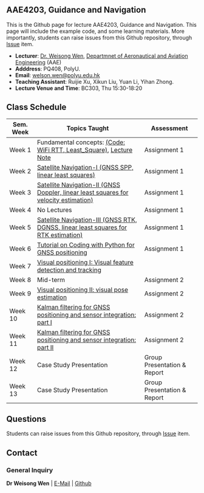 <!-- <font  size=6><b><center>PolyU_AAE4203</center></b></font> -->

## AAE4203, Guidance and Navigation

This is the Github page for lecture AAE4203, Guidance and Navigation. This page will include the example code, and some learning materials. More importantly, students can raise issues from this Github repository, through [Issue](https://github.com/weisongwen/AAE4203-2425S1/issues) item.


- **Lecturer**: [Dr. Weisong Wen](https://www.polyu.edu.hk/aae/people/academic-staff/dr-wen-weisong/), [Departmnet of Aeronautical and Aviation Engineering](https://www.polyu.edu.hk/aae/) (AAE)
- **Adddress**: PQ408, PolyU. 
- **Email**: welson.wen@polyu.edu.hk
- **Teaching Assistant**: Ruijie Xu, Xikun Liu, Yuan Li, Yihan Zhong. 
- **Lecture Venue and Time**: BC303, Thu 15:30-18:20

## Class Schedule

| Sem. Week | Topics Taught | Assessment |
|-----------|---------------|------------|
| Week 1    | Fundamental concepts: [(Code: WiFi RTT, Least_Square)](https://github.com/weisongwen/AAE4203-2425S1/tree/main/Sample_Codes/Wifi_RTT), [Lecture Note](https://github.com/weisongwen/AAE4203-2425S1/blob/main/Lecture_Notes/Week%201%20%5BFundermental%20Concepts%5D%20Dr.%20Weisong%20Wen%20(20240904).pdf) | Assignment 1 |
| Week 2    | [Satellite Navigation-I (GNSS SPP, linear least squares)](http://google.com) | Assignment 1 |
| Week 3    | [Satellite Navigation-II (GNSS Doppler, linear least squares for velocity estimation)](http://google.com) | Assignment 1 |
| Week 4    | No Lectures | Assignment 1 |
| Week 5    | [Satellite Navigation-III (GNSS RTK, DGNSS, linear least squares for RTK estimation)](http://google.com) | Assignment 1 |
| Week 6    | [Tutorial on Coding with Python for GNSS positioning](http://google.com) | Assignment 1 |
| Week 7    | [Visual positioning I: Visual feature detection and tracking](http://google.com) |  |
| Week 8    | Mid-term | Assignment 2 |
| Week 9    | [Visual positioning II: visual pose estimation](http://google.com) | Assignment 2 |
| Week 10   | [Kalman filtering for GNSS positioning and sensor integration: part I](http://google.com) | Assignment 2 |
| Week 11   | [Kalman filtering for GNSS positioning and sensor integration: part II](http://google.com) | Assignment 2 |
| Week 12   | Case Study Presentation | Group Presentation & Report |
| Week 13   | Case Study Presentation | Group Presentation & Report |

## Questions
Students can raise issues from this Github repository, through [Issue](https://github.com/weisongwen/AAE4203-2425S1/issues) item.
  
<!-- ## Students Tasks -->

## Contact
### General Inquiry
**Dr Weisong Wen** | [E-Mail](welson.wen@polyu.edu.hk) | [Github](https://github.com/weisongwen)

